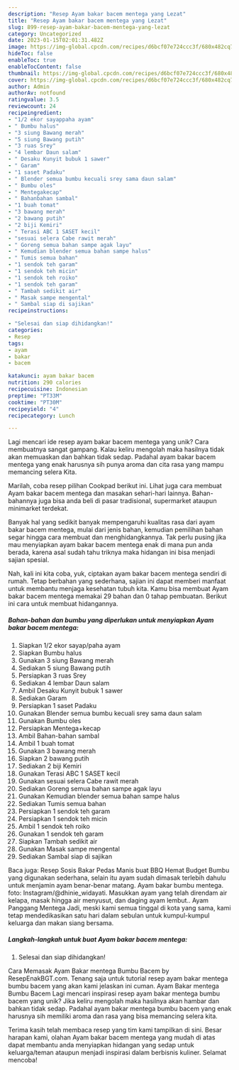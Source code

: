 ```yaml
---
description: "Resep Ayam bakar bacem mentega yang Lezat"
title: "Resep Ayam bakar bacem mentega yang Lezat"
slug: 899-resep-ayam-bakar-bacem-mentega-yang-lezat
category: Uncategorized
date: 2023-01-15T02:01:31.482Z
image: https://img-global.cpcdn.com/recipes/d6bcf07e724ccc3f/680x482cq70/ayam-bakar-bacem-mentega-foto-resep-utama.jpg
hideToc: false
enableToc: true
enableTocContent: false
thumbnail: https://img-global.cpcdn.com/recipes/d6bcf07e724ccc3f/680x482cq70/ayam-bakar-bacem-mentega-foto-resep-utama.jpg
cover: https://img-global.cpcdn.com/recipes/d6bcf07e724ccc3f/680x482cq70/ayam-bakar-bacem-mentega-foto-resep-utama.jpg
author: Admin
authorAv: notfound
ratingvalue: 3.5
reviewcount: 24
recipeingredient:
- "1/2 ekor sayappaha ayam"
- " Bumbu halus"
- "3 siung Bawang merah"
- "5 siung Bawang putih"
- "3 ruas Srey"
- "4 lembar Daun salam"
- " Desaku Kunyit bubuk 1 sawer"
- " Garam"
- "1 saset Padaku"
- " Blender semua bumbu kecuali srey sama daun salam"
- " Bumbu oles"
- " Mentegakecap"
- " Bahanbahan sambal"
- "1 buah tomat"
- "3 bawang merah"
- "2 bawang putih"
- "2 biji Kemiri"
- " Terasi ABC 1 SASET kecil"
- "sesuai selera Cabe rawit merah"
- " Goreng semua bahan sampe agak layu"
- " Kemudian blender semua bahan sampe halus"
- " Tumis semua bahan"
- "1 sendok teh garam"
- "1 sendok teh micin"
- "1 sendok teh roiko"
- "1 sendok teh garam"
- " Tambah sedikit air"
- " Masak sampe mengental"
- " Sambal siap di sajikan"
recipeinstructions:

- "Selesai dan siap dihidangkan!"
categories:
- Resep
tags:
- ayam
- bakar
- bacem

katakunci: ayam bakar bacem 
nutrition: 290 calories
recipecuisine: Indonesian
preptime: "PT33M"
cooktime: "PT30M"
recipeyield: "4"
recipecategory: Lunch

---
```





Lagi mencari ide resep ayam bakar bacem mentega yang unik? Cara membuatnya sangat gampang. Kalau keliru mengolah maka hasilnya tidak akan memuaskan dan bahkan tidak sedap. Padahal ayam bakar bacem mentega yang enak harusnya sih punya aroma dan cita rasa yang mampu memancing selera Kita.





Marilah, coba resep pilihan Cookpad berikut ini. Lihat juga cara membuat Ayam bakar bacem mentega dan masakan sehari-hari lainnya. Bahan-bahannya juga bisa anda beli di pasar tradisional, supermarket ataupun minimarket terdekat.

Banyak hal yang sedikit banyak mempengaruhi kualitas rasa dari ayam bakar bacem mentega, mulai dari jenis bahan, kemudian pemilihan bahan segar hingga cara membuat dan menghidangkannya. Tak perlu pusing jika mau menyiapkan ayam bakar bacem mentega enak di mana pun anda berada, karena asal sudah tahu triknya maka hidangan ini bisa menjadi sajian spesial.






Nah, kali ini kita coba, yuk, ciptakan ayam bakar bacem mentega sendiri di rumah. Tetap berbahan yang sederhana, sajian ini dapat memberi manfaat untuk membantu menjaga kesehatan tubuh kita. Kamu bisa membuat Ayam bakar bacem mentega memakai 29 bahan dan 0 tahap pembuatan. Berikut ini cara untuk membuat hidangannya.

<!--inarticleads1-->

##### Bahan-bahan dan bumbu yang diperlukan untuk menyiapkan Ayam bakar bacem mentega:

1. Siapkan 1/2 ekor sayap/paha ayam
1. Siapkan  Bumbu halus
1. Gunakan 3 siung Bawang merah
1. Sediakan 5 siung Bawang putih
1. Persiapkan 3 ruas Srey
1. Sediakan 4 lembar Daun salam
1. Ambil  Desaku Kunyit bubuk 1 sawer
1. Sediakan  Garam
1. Persiapkan 1 saset Padaku
1. Gunakan  Blender semua bumbu kecuali srey sama daun salam
1. Gunakan  Bumbu oles
1. Persiapkan  Mentega+kecap
1. Ambil  Bahan-bahan sambal
1. Ambil 1 buah tomat
1. Gunakan 3 bawang merah
1. Siapkan 2 bawang putih
1. Sediakan 2 biji Kemiri
1. Gunakan  Terasi ABC 1 SASET kecil
1. Gunakan sesuai selera Cabe rawit merah
1. Sediakan  Goreng semua bahan sampe agak layu
1. Gunakan  Kemudian blender semua bahan sampe halus
1. Sediakan  Tumis semua bahan
1. Persiapkan 1 sendok teh garam
1. Persiapkan 1 sendok teh micin
1. Ambil 1 sendok teh roiko
1. Gunakan 1 sendok teh garam
1. Siapkan  Tambah sedikit air
1. Gunakan  Masak sampe mengental
1. Sediakan  Sambal siap di sajikan


Baca juga: Resep Sosis Bakar Pedas Manis buat BBQ Hemat Budget Bumbu yang digunakan sederhana, selain itu ayam sudah dimasak terlebih dahulu untuk menjamin ayam benar-benar matang. Ayam bakar bumbu mentega. foto: Instagram/@dhinie_widayati. Masukkan ayam yang telah direndam air kelapa, masak hingga air menyusut, dan daging ayam lembut.. Ayam Panggang Mentega Jadi, meski kami semua tinggal di kota yang sama, kami tetap mendedikasikan satu hari dalam sebulan untuk kumpul-kumpul keluarga dan makan siang bersama. 

<!--inarticleads2-->

##### Langkah-langkah untuk buat Ayam bakar bacem mentega:


1. Selesai dan siap dihidangkan!

Cara Memasak Ayam Bakar mentega Bumbu Bacem by ResepEnakBGT.com. Tenang saja untuk tutorial resep ayam bakar mentega bumbu bacem yang akan kami jelaskan ini cuman. Ayam Bakar mentega Bumbu Bacem Lagi mencari inspirasi resep ayam bakar mentega bumbu bacem yang unik? Jika keliru mengolah maka hasilnya akan hambar dan bahkan tidak sedap. Padahal ayam bakar mentega bumbu bacem yang enak harusnya sih memiliki aroma dan rasa yang bisa memancing selera kita. 

Terima kasih telah membaca resep yang tim kami tampilkan di sini. Besar harapan kami, olahan Ayam bakar bacem mentega yang mudah di atas dapat membantu anda menyiapkan hidangan yang sedap untuk keluarga/teman ataupun menjadi inspirasi dalam berbisnis kuliner. Selamat mencoba!
